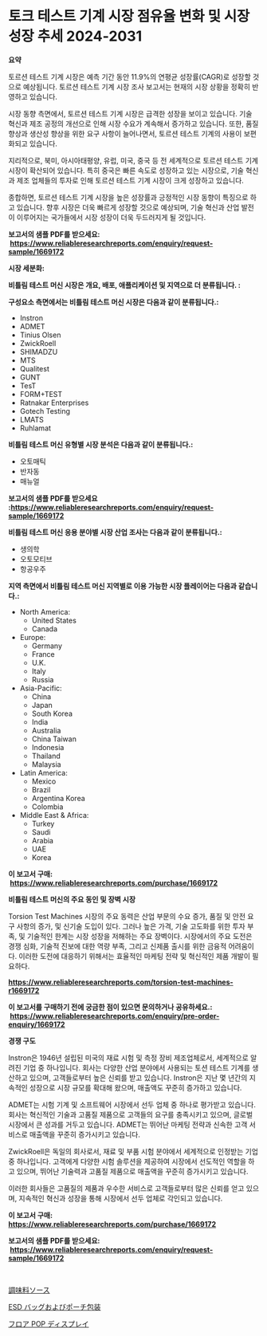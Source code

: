 <p><h1>토크 테스트 기계 시장 점유율 변화 및 시장 성장 추세 2024-2031</h1></p><p><strong>요약</strong></p>
<p><p>토르션 테스트 기계 시장은 예측 기간 동안 11.9%의 연평균 성장률(CAGR)로 성장할 것으로 예상됩니다. 토르션 테스트 기계 시장 조사 보고서는 현재의 시장 상황을 정확히 반영하고 있습니다. </p><p>시장 동향 측면에서, 토르션 테스트 기계 시장은 급격한 성장을 보이고 있습니다. 기술 혁신과 제조 공정의 개선으로 인해 시장 수요가 계속해서 증가하고 있습니다. 또한, 품질 향상과 생산성 향상을 위한 요구 사항이 늘어나면서, 토르션 테스트 기계의 사용이 보편화되고 있습니다.</p><p>지리적으로, 북미, 아시아태평양, 유럽, 미국, 중국 등 전 세계적으로 토르션 테스트 기계 시장이 확산되어 있습니다. 특히 중국은 빠른 속도로 성장하고 있는 시장으로, 기술 혁신과 제조 업체들의 투자로 인해 토르션 테스트 기계 시장이 크게 성장하고 있습니다.</p><p>종합하면, 토르션 테스트 기계 시장을 높은 성장률과 긍정적인 시장 동향이 특징으로 하고 있습니다. 향후 시장은 더욱 빠르게 성장할 것으로 예상되며, 기술 혁신과 산업 발전이 이루어지는 국가들에서 시장 성장이 더욱 두드러지게 될 것입니다.</p></p>
<p><strong>보고서의 샘플 PDF를 받으세요: &nbsp;<a href="https://www.reliableresearchreports.com/enquiry/request-sample/1669172">https://www.reliableresearchreports.com/enquiry/request-sample/1669172</a></strong></p>
<p><strong>시장 세분화:</strong></p>
<p><strong> 비틀림 테스트 머신 시장은 개요, 배포, 애플리케이션 및 지역으로 더 분류됩니다. :</strong></p>
<p><strong>구성요소 측면에서는 비틀림 테스트 머신 시장은 다음과 같이 분류됩니다.:</strong></p>
<p><ul><li>Instron</li><li>ADMET</li><li>Tinius Olsen</li><li>ZwickRoell</li><li>SHIMADZU</li><li>MTS</li><li>Qualitest</li><li>GUNT</li><li>TesT</li><li>FORM+TEST</li><li>Ratnakar Enterprises</li><li>Gotech Testing</li><li>LMATS</li><li>Ruhlamat</li></ul></p>
<p><strong> 비틀림 테스트 머신 유형별 시장 분석은 다음과 같이 분류됩니다.:</strong></p>
<p><ul><li>오토매틱</li><li>반자동</li><li>매뉴얼</li></ul></p>
<p><strong>보고서의 샘플 PDF를 받으세요 :<a href="https://www.reliableresearchreports.com/enquiry/request-sample/1669172">https://www.reliableresearchreports.com/enquiry/request-sample/1669172</a></strong></p>
<p><strong> 비틀림 테스트 머신 응용 분야별 시장 산업 조사는 다음과 같이 분류됩니다.:</strong></p>
<p><ul><li>생의학</li><li>오토모티브</li><li>항공우주</li></ul></p>
<p><strong>지역 측면에서 비틀림 테스트 머신 지역별로 이용 가능한 시장 플레이어는 다음과 같습니다.:</strong></p>
<p><ul>
    <li>
        North America:
        <ul>
            <li>United States</li>
            <li>Canada</li>
        </ul>
    </li>
    <li>
        Europe:
        <ul>
            <li>Germany</li>
            <li>France</li>
            <li>U.K.</li>
            <li>Italy</li>
            <li>Russia</li>
        </ul>
    </li>
    <li>
        Asia-Pacific:
        <ul>
            <li>China</li>
            <li>Japan</li>
            <li>South Korea</li>
            <li>India</li>
            <li>Australia</li>
            <li>China Taiwan</li>
            <li>Indonesia</li>
            <li>Thailand</li>
            <li>Malaysia</li>
        </ul>
    </li>
    <li>
        Latin America:
        <ul>
            <li>Mexico</li>
            <li>Brazil</li>
            <li>Argentina Korea</li>
            <li>Colombia</li>
        </ul>
    </li>
    <li>
        Middle East & Africa:
        <ul>
            <li>Turkey</li>
            <li>Saudi</li>
            <li>Arabia</li>
            <li>UAE</li>
            <li>Korea</li>
        </ul>
    </li>
    </ul></p>
<p><strong>이 보고서 구매: &nbsp;<a href="https://www.reliableresearchreports.com/purchase/1669172">https://www.reliableresearchreports.com/purchase/1669172</a></strong></p>
<p><strong>비틀림 테스트 머신의 주요 동인 및 장벽 시장</strong></p>
<p><p>Torsion Test Machines 시장의 주요 동력은 산업 부문의 수요 증가, 품질 및 안전 요구 사항의 증가, 및 신기술 도입이 있다. 그러나 높은 가격, 기술 고도화를 위한 투자 부족, 및 기술적인 한계는 시장 성장을 저해하는 주요 장벽이다. 시장에서의 주요 도전은 경쟁 심화, 기술적 진보에 대한 역량 부족, 그리고 신제품 출시를 위한 금융적 어려움이다. 이러한 도전에 대응하기 위해서는 효율적인 마케팅 전략 및 혁신적인 제품 개발이 필요하다.</p></p>
<p><strong><a href="https://www.reliableresearchreports.com/torsion-test-machines-r1669172">https://www.reliableresearchreports.com/torsion-test-machines-r1669172</a></strong></p>
<p><strong>이 보고서를 구매하기 전에 궁금한 점이 있으면 문의하거나 공유하세요.: &nbsp;<a href="https://www.reliableresearchreports.com/enquiry/pre-order-enquiry/1669172">https://www.reliableresearchreports.com/enquiry/pre-order-enquiry/1669172</a></strong></p>
<p><strong>경쟁 구도</strong></p>
<p><p>Instron은 1946년 설립된 미국의 재료 시험 및 측정 장비 제조업체로서, 세계적으로 알려진 기업 중 하나입니다. 회사는 다양한 산업 분야에서 사용되는 토션 테스트 기계를 생산하고 있으며, 고객들로부터 높은 신뢰를 받고 있습니다. Instron은 지난 몇 년간의 지속적인 성장으로 시장 규모를 확대해 왔으며, 매출액도 꾸준히 증가하고 있습니다.</p><p>ADMET는 시험 기계 및 소프트웨어 시장에서 선두 업체 중 하나로 평가받고 있습니다. 회사는 혁신적인 기술과 고품질 제품으로 고객들의 요구를 충족시키고 있으며, 글로벌 시장에서 큰 성과를 거두고 있습니다. ADMET는 뛰어난 마케팅 전략과 신속한 고객 서비스로 매출액을 꾸준히 증가시키고 있습니다.</p><p>ZwickRoell은 독일의 회사로서, 재료 및 부품 시험 분야에서 세계적으로 인정받는 기업 중 하나입니다. 고객에게 다양한 시험 솔루션을 제공하여 시장에서 선도적인 역할을 하고 있으며, 뛰어난 기술력과 고품질 제품으로 매출액을 꾸준히 증가시키고 있습니다.</p><p>이러한 회사들은 고품질의 제품과 우수한 서비스로 고객들로부터 많은 신뢰를 얻고 있으며, 지속적인 혁신과 성장을 통해 시장에서 선두 업체로 각인되고 있습니다.</p></p>
<p><strong>이 보고서 구매: &nbsp; <a href="https://www.reliableresearchreports.com/purchase/1669172">https://www.reliableresearchreports.com/purchase/1669172</a></strong></p>
<p><strong>보고서의 샘플 PDF를 받으세요: &nbsp;<a href="https://www.reliableresearchreports.com/enquiry/request-sample/1669172">https://www.reliableresearchreports.com/enquiry/request-sample/1669172</a></strong><strong></strong></p>
<p>&nbsp;</p>
<p><p><a href="https://medium.com/@jodyomenick9056/%E8%AA%BF%E5%91%B3%E6%96%99%E3%82%BD%E3%83%BC%E3%82%B9%E5%B8%82%E5%A0%B4%E8%AA%BF%E6%9F%BB%E3%83%AC%E3%83%9D%E3%83%BC%E3%83%88-%E3%81%9D%E3%81%AE%E6%AD%B4%E5%8F%B2%E3%81%A82031%E5%B9%B4%E3%81%BE%E3%81%A7%E3%81%AE%E4%BA%88%E6%B8%AC-5c0706a78f42">調味料ソース</a></p><p><a href="https://medium.com/@charityrice70/esd%E3%83%90%E3%83%83%E3%82%B0-%E3%83%9D%E3%83%BC%E3%83%81%E5%8C%85%E8%A3%85%E3%81%AE%E5%B8%82%E5%A0%B4%E3%83%AC%E3%83%9D%E3%83%BC%E3%83%88%E3%81%AF-%E3%81%93%E3%81%AE%E5%B8%82%E5%A0%B4%E3%81%AE%E6%9C%80%E6%96%B0%E3%81%AE%E3%83%88%E3%83%AC%E3%83%B3%E3%83%89%E3%81%A8%E6%88%90%E9%95%B7%E3%81%AE%E6%A9%9F%E4%BC%9A%E3%82%92%E6%98%8E%E3%82%89%E3%81%8B%E3%81%AB%E3%81%97%E3%81%BE%E3%81%99-508bd0102d97">ESD バッグおよびポーチ包装</a></p><p><a href="https://medium.com/@carllane655/%E3%83%87%E3%82%B3%E3%83%BC%E3%83%87%E3%82%A3%E3%83%B3%E3%82%B0%E3%83%95%E3%83%AD%E3%82%A2pop%E3%83%87%E3%82%A3%E3%82%B9%E3%83%97%E3%83%AC%E3%82%A4%E5%B8%82%E5%A0%B4%E3%83%A1%E3%83%88%E3%83%AA%E3%82%AF%E3%82%B9-%E5%B8%82%E5%A0%B4%E3%82%B7%E3%82%A7%E3%82%A2-%E3%83%88%E3%83%AC%E3%83%B3%E3%83%89-%E3%81%8A%E3%82%88%E3%81%B3%E6%88%90%E9%95%B7%E3%83%91%E3%82%BF%E3%83%BC%E3%83%B3-90ef5a53375a">フロア POP ディスプレイ</a></p></p>